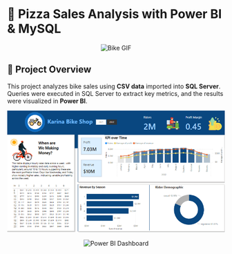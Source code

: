 # 🍕 Pizza Sales Analysis with Power BI & MySQL
<p align="center">
  <img src="https://media.giphy.com/media/BPgLFpZ91qE7BsrXMG/giphy.gif?cid=790b7611kbbe84jlfc8sn8wc1t05oektxsefx0z3l8amoirt&ep=v1_gifs_search&rid=giphy.gif&ct=g" alt="Bike GIF" width="500">
</p>


## 📌 Project Overview  
This project analyzes bike sales using **CSV data** imported into **SQL Server**. Queries were executed in SQL Server to extract key metrics, and the results were visualized in **Power BI**.

<p align="center">
  <img src="img/1.png" alt="Power BI Dashboard" width="600">
</p>

<p align="center">
  <img src="img/2.png" alt="Power BI Dashboard" width="600">
</p>
